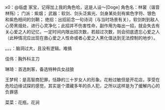 x0：@临虚 
家宝，记得加上我的角色哈，这是人设～[Doge]
角色名：林裳（谐音林殇）；
门派：紫烟；
武器：软剑、剑头泛紫光、剑身某处刻有紫色字符、银色和紫色相间的剑鞘；
绝招：出招前念一句诗词（与当时场景有关），软剑刺到敌人心旁黑烟处，进行心灵净化；此招并不伤害性命，副作用为每出一招，就会失去有关心爱之人的记忆，一定时间内限出招次数，若超过次数，则会彻底遗忘心爱之人（此种情况应出现在救心爱之人性命或者心爱之人黑化值达到无法控制的地步）。

。。。：脑洞过大，且没有逻辑。难搞



佳伟：胸外科主刀

琳琦：首选刺客，备选特种兵女战狼

王梦柯：是高智商犯罪，恬静的三十岁女人的形象。花粉过敏但是开花店，享受在危险边缘试探的感觉，其实是个潜藏多年的杀人犯，之所以这样是为了缓解内心的负罪感

菜菜：花瓶，花涧
